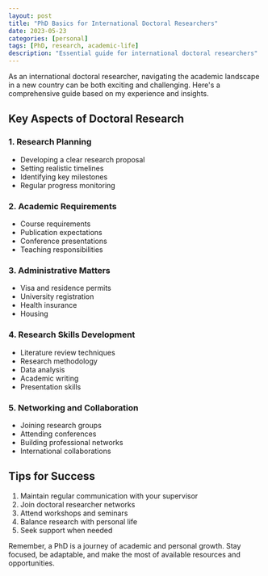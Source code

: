 ```yaml
---
layout: post
title: "PhD Basics for International Doctoral Researchers"
date: 2023-05-23
categories: [personal]
tags: [PhD, research, academic-life]
description: "Essential guide for international doctoral researchers"
---
```


As an international doctoral researcher, navigating the academic landscape in a new country can be both exciting and challenging. Here's a comprehensive guide based on my experience and insights.

## Key Aspects of Doctoral Research

### 1. Research Planning
- Developing a clear research proposal
- Setting realistic timelines
- Identifying key milestones
- Regular progress monitoring

### 2. Academic Requirements
- Course requirements
- Publication expectations
- Conference presentations
- Teaching responsibilities

### 3. Administrative Matters
- Visa and residence permits
- University registration
- Health insurance
- Housing

### 4. Research Skills Development
- Literature review techniques
- Research methodology
- Data analysis
- Academic writing
- Presentation skills

### 5. Networking and Collaboration
- Joining research groups
- Attending conferences
- Building professional networks
- International collaborations

## Tips for Success
1. Maintain regular communication with your supervisor
2. Join doctoral researcher networks
3. Attend workshops and seminars
4. Balance research with personal life
5. Seek support when needed

Remember, a PhD is a journey of academic and personal growth. Stay focused, be adaptable, and make the most of available resources and opportunities. 